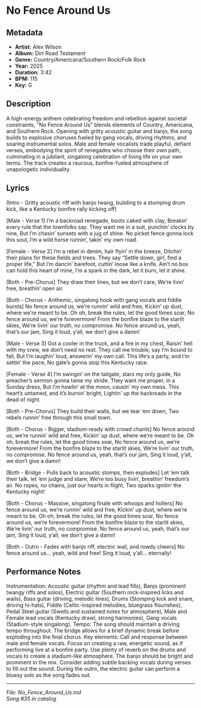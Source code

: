 # No Fence Around Us

## Metadata
- **Artist:** Alex Wilson
- **Album:** Dirt Road Testament
- **Genre:** Country/Americana/Southern Rock/Folk Rock
- **Year:** 2025
- **Duration:** 3:42
- **BPM:** 115
- **Key:** G

## Description
A high-energy anthem celebrating freedom and rebellion against societal constraints, "No Fence Around Us" blends elements of Country, Americana, and Southern Rock. Opening with gritty acoustic guitar and banjo, the song builds to explosive choruses fueled by gang vocals, driving rhythms, and soaring instrumental solos. Male and female vocalists trade playful, defiant verses, embodying the spirit of renegades who choose their own path, culminating in a jubilant, singalong celebration of living life on your own terms. The track creates a raucous, bonfire-fueled atmosphere of unapologetic individuality.

## Lyrics

(Intro - Gritty acoustic riff with banjo twang, building to a stomping drum kick, like a Kentucky bonfire rally kicking off)

[Male - Verse 1]
I’m a backroad renegade, boots caked with clay,
Breakin’ every rule that the townfolks say.
They want me in a suit, punchin’ clocks by nine,
But I’m chasin’ sunsets with a jug of shine.
No picket fence gonna lock this soul,
I’m a wild horse runnin’, takin’ my own road.

[Female - Verse 2]
I’m a rebel in denim, hair flyin’ in the breeze,
Ditchin’ their plans for these fields and trees.
They say “Settle down, girl, find a proper life,”
But I’m dancin’ barefoot, cuttin’ loose like a knife.
Ain’t no box can hold this heart of mine,
I’m a spark in the dark, let it burn, let it shine.

[Both - Pre-Chorus]
They draw their lines, but we don’t care,
We’re livin’ free, breathin’ open air.

[Both - Chorus - Anthemic, singalong hook with gang vocals and fiddle bursts]
No fence around us, we’re runnin’ wild and free,
Kickin’ up dust, where we’re meant to be.
Oh oh, break the rules, let the good times soar,
No fence around us, we’re forevermore!
From the bonfire blaze to the starlit skies,
We’re livin’ our truth, no compromise.
No fence around us, yeah, that’s our jam,
Sing it loud, y’all, we don’t give a damn!

[Male - Verse 3]
Got a cooler in the truck, and a fire in my chest,
Raisin’ hell with my crew, we don’t need no rest.
They call me trouble, say I’m bound to fall,
But I’m laughin’ loud, answerin’ my own call.
This life’s a party, and I’m settin’ the pace,
No gate’s gonna stop this Kentucky race.

[Female - Verse 4]
I’m swingin’ on the tailgate, stars my only guide,
No preacher’s sermon gonna tame my stride.
They want me proper, in a Sunday dress,
But I’m howlin’ at the moon, causin’ my own mess.
This heart’s untamed, and it’s burnin’ bright,
Lightin’ up the backroads in the dead of night.

[Both - Pre-Chorus]
They build their walls, but we tear ‘em down,
Two rebels runnin’ free through this small town.

[Both - Chorus - Bigger, stadium-ready with crowd chants]
No fence around us, we’re runnin’ wild and free,
Kickin’ up dust, where we’re meant to be.
Oh oh, break the rules, let the good times soar,
No fence around us, we’re forevermore!
From the bonfire blaze to the starlit skies,
We’re livin’ our truth, no compromise.
No fence around us, yeah, that’s our jam,
Sing it loud, y’all, we don’t give a damn!

[Both - Bridge - Pulls back to acoustic stomps, then explodes]
Let ‘em talk their talk, let ‘em judge and stare,
We’re too busy livin’, breathin’ freedom’s air.
No ropes, no chains, just our hearts in flight,
Two sparks ignitin’ the Kentucky night!

[Both - Chorus - Massive, singalong finale with whoops and hollers]
No fence around us, we’re runnin’ wild and free,
Kickin’ up dust, where we’re meant to be.
Oh oh, break the rules, let the good times soar,
No fence around us, we’re forevermore!
From the bonfire blaze to the starlit skies,
We’re livin’ our truth, no compromise.
No fence around us, yeah, that’s our jam,
Sing it loud, y’all, we don’t give a damn!

[Both - Outro - Fades with banjo riff, electric wail, and rowdy cheers]
No fence around us... yeah, wild and free!
Sing it loud, y’all... eternally!

## Performance Notes

Instrumentation: Acoustic guitar (rhythm and lead fills), Banjo (prominent twangy riffs and solos), Electric guitar (Southern rock-inspired licks and wails), Bass guitar (driving, melodic lines), Drums (Stomping kick and snare, driving hi-hats), Fiddle (Celtic-inspired melodies, bluegrass flourishes), Pedal Steel guitar (Swells and sustained notes for atmosphere), Male and Female lead vocals (Kentucky drawl, strong harmonies), Gang vocals (Stadium-style singalong). Tempo: The song should maintain a driving tempo throughout. The bridge allows for a brief dynamic break before exploding into the final chorus. Key elements: Call and response between male and female vocals. Focus on creating a raw, energetic sound, as if performing live at a bonfire party. Use plenty of reverb on the drums and vocals to create a stadium-like atmosphere. The banjo should be bright and prominent in the mix. Consider adding subtle backing vocals during verses to fill out the sound. During the outro, the electric guitar can perform a bluesy solo as the song fades out.

---
*File: No_Fence_Around_Us.md*  
*Song #35 in catalog*
